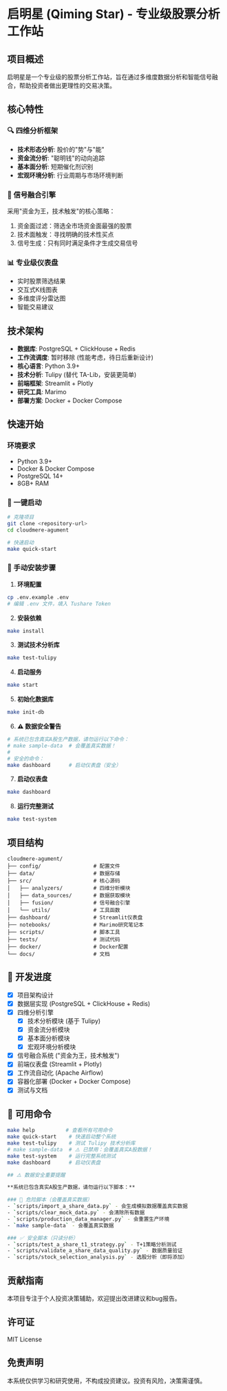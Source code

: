 # 启明星 (Qiming Star) - 专业级股票分析工作站

## 项目概述

启明星是一个专业级的股票分析工作站，旨在通过多维度数据分析和智能信号融合，帮助投资者做出更理性的交易决策。

## 核心特性

### 🔍 四维分析框架
- **技术形态分析**: 股价的"势"与"能"
- **资金流分析**: "聪明钱"的动向追踪
- **基本面分析**: 短期催化剂识别
- **宏观环境分析**: 行业周期与市场环境判断

### 🎯 信号融合引擎
采用"资金为王，技术触发"的核心策略：
1. 资金面过滤：筛选全市场资金面最强的股票
2. 技术面触发：寻找明确的技术性买点
3. 信号生成：只有同时满足条件才生成交易信号

### 📊 专业级仪表盘
- 实时股票筛选结果
- 交互式K线图表
- 多维度评分雷达图
- 智能交易建议

## 技术架构

- **数据库**: PostgreSQL + ClickHouse + Redis
- **工作流调度**: 暂时移除 (性能考虑，待日后重新设计)
- **核心语言**: Python 3.9+
- **技术分析**: Tulipy (替代 TA-Lib，安装更简单)
- **前端框架**: Streamlit + Plotly
- **研究工具**: Marimo
- **部署方案**: Docker + Docker Compose

## 快速开始

### 环境要求
- Python 3.9+
- Docker & Docker Compose
- PostgreSQL 14+
- 8GB+ RAM

### 🚀 一键启动
```bash
# 克隆项目
git clone <repository-url>
cd cloudmere-agument

# 快速启动
make quick-start
```

### 🔧 手动安装步骤

1. **环境配置**
```bash
cp .env.example .env
# 编辑 .env 文件，填入 Tushare Token
```

2. **安装依赖**
```bash
make install
```

3. **测试技术分析库**
```bash
make test-tulipy
```

4. **启动服务**
```bash
make start
```

5. **初始化数据库**
```bash
make init-db
```

6. **⚠️ 数据安全警告**
```bash
# 系统已包含真实A股生产数据，请勿运行以下命令：
# make sample-data  # 会覆盖真实数据！
#
# 安全的命令：
make dashboard      # 启动仪表盘（安全）
```

7. **启动仪表盘**
```bash
make dashboard
```

8. **运行完整测试**
```bash
make test-system
```

## 项目结构

```
cloudmere-agument/
├── config/                 # 配置文件
├── data/                   # 数据存储
├── src/                    # 核心源码
│   ├── analyzers/          # 四维分析模块
│   ├── data_sources/       # 数据获取模块
│   ├── fusion/             # 信号融合引擎
│   └── utils/              # 工具函数
├── dashboard/              # Streamlit仪表盘
├── notebooks/              # Marimo研究笔记本
├── scripts/                # 脚本工具
├── tests/                  # 测试代码
├── docker/                 # Docker配置
└── docs/                   # 文档
```

## 🎯 开发进度

- [x] 项目架构设计
- [x] 数据层实现 (PostgreSQL + ClickHouse + Redis)
- [x] 四维分析引擎
  - [x] 技术分析模块 (基于 Tulipy)
  - [x] 资金流分析模块
  - [x] 基本面分析模块
  - [x] 宏观环境分析模块
- [x] 信号融合系统 ("资金为王，技术触发")
- [x] 前端仪表盘 (Streamlit + Plotly)
- [x] 工作流自动化 (Apache Airflow)
- [x] 容器化部署 (Docker + Docker Compose)
- [x] 测试与文档

## 🔧 可用命令

```bash
make help          # 查看所有可用命令
make quick-start    # 快速启动整个系统
make test-tulipy    # 测试 Tulipy 技术分析库
# make sample-data  # ⚠️ 已禁用：会覆盖真实A股数据！
make test-system    # 运行完整系统测试
make dashboard      # 启动仪表盘

## ⚠️ 数据安全重要提醒

**系统已包含真实A股生产数据，请勿运行以下脚本：**

### 🚫 危险脚本（会覆盖真实数据）
- `scripts/import_a_share_data.py` - 会生成模拟数据覆盖真实数据
- `scripts/clear_mock_data.py` - 会清除所有数据
- `scripts/production_data_manager.py` - 会重置生产环境
- `make sample-data` - 会覆盖真实数据

### ✅ 安全脚本（只读分析）
- `scripts/test_a_share_t1_strategy.py` - T+1策略分析测试
- `scripts/validate_a_share_data_quality.py` - 数据质量验证
- `scripts/stock_selection_analysis.py` - 选股分析（即将添加）
```

## 贡献指南

本项目专注于个人投资决策辅助，欢迎提出改进建议和bug报告。

## 许可证

MIT License

## 免责声明

本系统仅供学习和研究使用，不构成投资建议。投资有风险，决策需谨慎。
